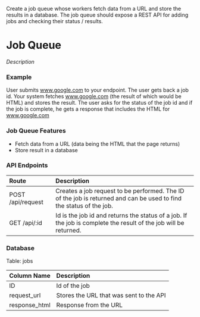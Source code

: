 Create a job queue whose workers fetch data from a URL and store the results in a database. The job queue should expose a REST API for adding jobs and checking their status / results.

# Job Queue
 *Description*

 ### Example

 User submits www.google.com to your endpoint. The user gets back a job id. Your system fetches www.google.com (the result of which would be HTML) and stores the result. The user asks for the status of the job id and if the job is complete, he gets a response that includes the HTML for www.google.com

### Job Queue Features
- Fetch data from a URL (data being the HTML that the page returns)
- Store result in a database

### API Endpoints

| Route          | Description    |
| :------------- | :------------- |
| POST /api/request   | Creates a job request to be performed. The ID of the job is returned and can be used to find the status of the job. |
| GET  /api/:id       | Id is the job id and returns the status of a job. If the job is complete the result of the job will be returned. |

### Database
Table: jobs

| Column Name    | Description     |
| :------------- | :------------- |
| ID             | Id of the job       |
| request_url    | Stores the URL that was sent to the API |
| response_html  | Response from the URL |
